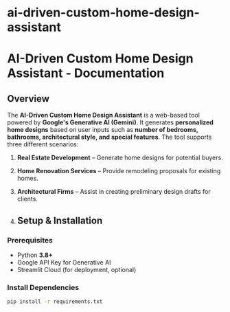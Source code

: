 # ai-driven-custom-home-design-assistant

# AI-Driven Custom Home Design Assistant - Documentation

## Overview
The **AI-Driven Custom Home Design Assistant** is a web-based tool powered by **Google's Generative AI (Gemini)**. It generates **personalized home designs** based on user inputs such as **number of bedrooms, bathrooms, architectural style, and special features**. The tool supports three different scenarios:
1. **Real Estate Development** – Generate home designs for potential buyers.
2. **Home Renovation Services** – Provide remodeling proposals for existing homes.
3. **Architectural Firms** – Assist in creating preliminary design drafts for clients.

4. ## Setup & Installation

### Prerequisites
- Python **3.8+**
- Google API Key for Generative AI
- Streamlit Cloud (for deployment, optional)

 ### Install Dependencies
```bash
pip install -r requirements.txt

